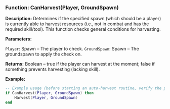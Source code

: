 ### Function: CanHarvest(Player, GroundSpawn)

**Description:** Determines if the specified spawn (which should be a player) is currently able to harvest resources (i.e., not in combat and has the required skill/tool). This function checks general conditions for harvesting.

**Parameters:**

`Player`: Spawn – The player to check.
`GroundSpawn`: Spawn – The groundspawn to apply the check on.

**Returns:** Boolean – true if the player can harvest at the moment; false if something prevents harvesting (lacking skill).

**Example:**

```lua
-- Example usage (before starting an auto-harvest routine, verify the player can harvest)
if CanHarvest(Player, GroundSpawn) then
    Harvest(Player, GroundSpawn)
end
```